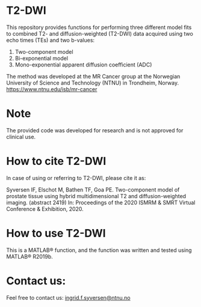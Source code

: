 # T2-DWI
This repository provides functions for performing three different model fits to combined T2- and diffusion-weighted (T2-DWI) data acquired using two echo times (TEs) and two b-values:
1. Two-component model
2. Bi-exponential model
3. Mono-exponential apparent diffusion coefficient (ADC)

The method was developed at the MR Cancer group at the Norwegian University of Science and Technology (NTNU) in Trondheim, Norway. https://www.ntnu.edu/isb/mr-cancer

# Note
The provided code was developed for research and is not approved for clinical use.

# How to cite T2-DWI
In case of using or referring to T2-DWI, please cite it as:

Syversen IF, Elschot M, Bathen TF, Goa PE. Two-component model of prostate tissue using hybrid multidimensional T2 and diffusion-weighted imaging. (abstract 2419) In: Proceedings of the 2020 ISMRM & SMRT Virtual Conference & Exhibition, 2020.

# How to use T2-DWI
This is a MATLAB® function, and the function was written and tested using MATLAB® R2019b.

# Contact us:
Feel free to contact us: ingrid.f.syversen@ntnu.no
